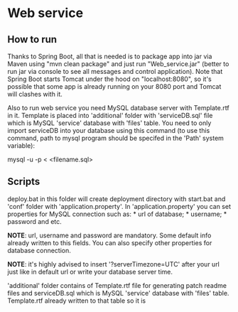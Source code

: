 <h1>Web service</h1>

<h2>How to run</h2>
Thanks to Spring Boot, all that is needed is to package app into jar via Maven using "mvn clean package" and just run "Web_service.jar" (better to run jar via console to see all messages and control application). Note that Spring Boot starts Tomcat under the hood on "localhost:8080", so it's possible that some app is already running on your 8080 port and Tomcat will clashes with it.


Also to run web service you need MySQL database server with Template.rtf in it. Template is placed into 'additional' folder with 'serviceDB.sql' file which is MySQL 'service' database with 'files' table. You need to only import serviceDB into your database using this command (to use this command, path to mysql program should be specifed in the 'Path' system variable):

mysql -u <username> -p <databasename> < <filename.sql>

<h2>Scripts</h2>
deploy.bat in this folder will create deployment directory with start.bat and 'conf' folder with 'application.property'. In 'application.property' you can set properties for MySQL connection such as:
* url of database; 
* username;
* password and etc.


**NOTE**: url, username and password are mandatory. Some default info already written to this fields. You can also specify other properties for database connection.

**NOTE**: it's highly advised to insert '?serverTimezone=UTC' after your url just like in default url or write your database server time.


'additional' folder contains of Template.rtf file for generating patch readme files and serviceDB.sql which is MySQL 'service' database with 'files' table. Template.rtf already written to that table so it is  